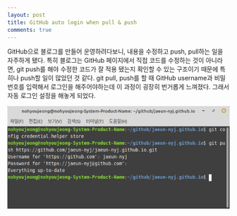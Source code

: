 ```yaml
---
layout: post
title: GitHub auto login when pull & push
comments: true
---
```


GitHub으로 블로그를 만들어 운영하려다보니, 내용을 수정하고 push, pull하는 일을 자주하게 됐다. 특히 블로그는 GitHub 페이지에서 직접 코드를 수정하는 것이 아니라면, git push를 해야 수정한 코드가 잘 적용 됐는지 확인할 수 있는 구조이기 때문에 특히나 push할 일이 많았던 것 같다. git pull, push를 할 때 GitHub username과 비밀번호를 입력해서 로그인을 해주어야하는데 이 과정이 굉장히 번거롭게 느껴졌다. 그래서 자동 로그인 설정을 해놓게 되었다.

![github-auto-login](./images/github-auto-login.png)

